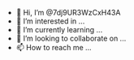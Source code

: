 - 👋 Hi, I’m @7dj9UR3WzCxH43A
- 👀 I’m interested in ...
- 🌱 I’m currently learning ...
- 💞️ I’m looking to collaborate on ...
- 📫 How to reach me ...

<!---
7dj9UR3WzCxH43A/7dj9UR3WzCxH43A is a ✨ special ✨ repository because its `README.md` (this file) appears on your GitHub profile.
You can click the Preview link to take a look at your changes.
--->
